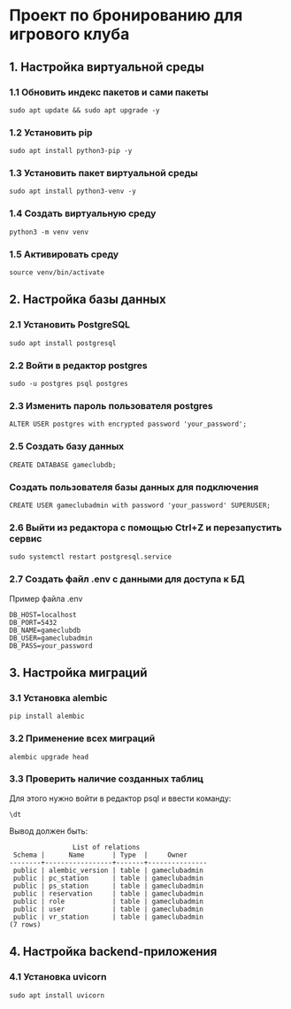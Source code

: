 # Проект по бронированию для игрового клуба

## 1. Настройка виртуальной среды

### 1.1 Обновить индекс пакетов и сами пакеты
```text
sudo apt update && sudo apt upgrade -y
```

### 1.2 Установить pip
```text
sudo apt install python3-pip -y
```

### 1.3 Установить пакет виртуальной среды
```text
sudo apt install python3-venv -y
```

### 1.4 Создать виртуальную среду
```text
python3 -m venv venv
```

### 1.5 Активировать среду
```text
source venv/bin/activate
```

## 2. Настройка базы данных

### 2.1 Установить PostgreSQL
```text
sudo apt install postgresql
```

### 2.2 Войти в редактор postgres
```text
sudo -u postgres psql postgres
```

### 2.3 Изменить пароль пользователя postgres
```text
ALTER USER postgres with encrypted password 'your_password';
```

### 2.5 Создать базу данных
```text
CREATE DATABASE gameclubdb;
```

### Создать пользователя базы данных для подключения 
```text
CREATE USER gameclubadmin with password 'your_password' SUPERUSER;
```

### 2.6 Выйти из редактора с помощью Ctrl+Z и перезапустить сервис 
```text
sudo systemctl restart postgresql.service
```

### 2.7 Создать файл .env с данными для доступа к БД
Пример файла .env
```text
DB_HOST=localhost
DB_PORT=5432
DB_NAME=gameclubdb
DB_USER=gameclubadmin
DB_PASS=your_password
```

## 3. Настройка миграций

### 3.1 Установка alembic 
```text
pip install alembic
```

### 3.2 Применение всех миграций
```text
alembic upgrade head
```

### 3.3 Проверить наличие созданных таблиц
Для этого нужно войти в редактор psql и ввести команду: 
```text
\dt
```
Вывод должен быть: 
```text
                List of relations
 Schema |      Name       | Type  |     Owner
--------+-----------------+-------+---------------
 public | alembic_version | table | gameclubadmin
 public | pc_station      | table | gameclubadmin
 public | ps_station      | table | gameclubadmin
 public | reservation     | table | gameclubadmin
 public | role            | table | gameclubadmin
 public | user            | table | gameclubadmin
 public | vr_station      | table | gameclubadmin
(7 rows)
```

## 4. Настройка backend-приложения

### 4.1 Установка uvicorn
```text
sudo apt install uvicorn
```
